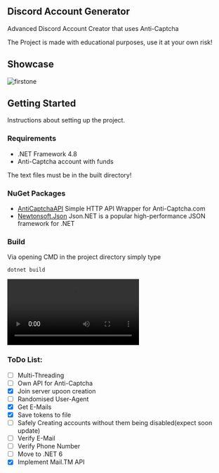 ## Discord Account Generator
Advanced Discord Account Creator that uses Anti-Captcha

The Project is made with educational purposes, use it at your own risk!

## Showcase

![firstone](https://gyazo.com/cdb54c2870e43dd0c03ae9dd63565a99.gif)

## Getting Started

Instructions about setting up the project.

### Requirements

* .NET Framework 4.8
* Anti-Captcha account with funds

The text files must be in the built directory!

### NuGet Packages

* [AntiCaptchaAPI](https://github.com/Zaczero/AntiCaptcha) Simple HTTP API Wrapper for Anti-Captcha.com
* [Newtonsoft.Json](https://www.nuget.org/packages/Newtonsoft.Json/) Json.NET is a popular high-performance JSON framework for .NET

### Build

Via opening CMD in the project directory simply type

```
dotnet build
```

![](https://i.gyazo.com/2d930f1b54be3617ae59dea38157c221.mp4)

### ToDo List:

- [ ] Multi-Threading
- [ ] Own API for Anti-Captcha
- [X] Join server upoon creation
- [ ] Randomised User-Agent
- [X] Get E-Mails
- [X] Save tokens to file
- [ ] Safely Creating accounts without them being disabled(expect soon update)
- [ ] Verify E-Mail
- [ ] Verify Phone Number
- [ ] Move to .NET 6
- [X] Implement Mail.TM API
